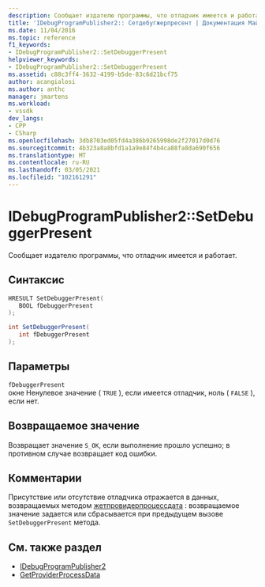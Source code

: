 ```yaml
---
description: Сообщает издателю программы, что отладчик имеется и работает.
title: 'IDebugProgramPublisher2:: Сетдебугжерпресент | Документация Майкрософт'
ms.date: 11/04/2016
ms.topic: reference
f1_keywords:
- IDebugProgramPublisher2::SetDebuggerPresent
helpviewer_keywords:
- IDebugProgramPublisher2::SetDebuggerPresent
ms.assetid: c88c3ff4-3632-4199-b5de-83c6d21bcf75
author: acangialosi
ms.author: anthc
manager: jmartens
ms.workload:
- vssdk
dev_langs:
- CPP
- CSharp
ms.openlocfilehash: 3db8703ed05fd4a386b9265998de2f27017d0d76
ms.sourcegitcommit: 4b323a8a8bfd1a1a9e84f4b4ca88fa8da690f656
ms.translationtype: MT
ms.contentlocale: ru-RU
ms.lasthandoff: 03/05/2021
ms.locfileid: "102161291"
---
```

# <a name="idebugprogrampublisher2setdebuggerpresent"></a>IDebugProgramPublisher2::SetDebuggerPresent
Сообщает издателю программы, что отладчик имеется и работает.

## <a name="syntax"></a>Синтаксис

```cpp
HRESULT SetDebuggerPresent(
   BOOL fDebuggerPresent
);
```

```csharp
int SetDebuggerPresent(
   int fDebuggerPresent
);
```

## <a name="parameters"></a>Параметры
`fDebuggerPresent`\
окне Ненулевое значение ( `TRUE` ), если имеется отладчик, ноль ( `FALSE` ), если нет.

## <a name="return-value"></a>Возвращаемое значение
 Возвращает значение `S_OK`, если выполнение прошло успешно; в противном случае возвращает код ошибки.

## <a name="remarks"></a>Комментарии
 Присутствие или отсутствие отладчика отражается в данных, возвращаемых методом [жетпровидерпроцессдата](../../../extensibility/debugger/reference/idebugprogramprovider2-getproviderprocessdata.md) : возвращаемое значение задается или сбрасывается при предыдущем вызове `SetDebuggerPresent` метода.

## <a name="see-also"></a>См. также раздел
- [IDebugProgramPublisher2](../../../extensibility/debugger/reference/idebugprogrampublisher2.md)
- [GetProviderProcessData](../../../extensibility/debugger/reference/idebugprogramprovider2-getproviderprocessdata.md)
